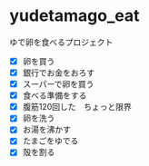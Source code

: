 # yudetamago_eat
ゆで卵を食べるプロジェクト
- [x] 卵を買う  
- [x] 銀行でお金をおろす
- [x] スーパーで卵を買う
- [x] 食べる準備をする
- [x] 腹筋120回した　ちょっと限界
- [x] 卵を洗う
- [x] お湯を沸かす
- [x] たまごをゆでる
- [x] 殻を割る

